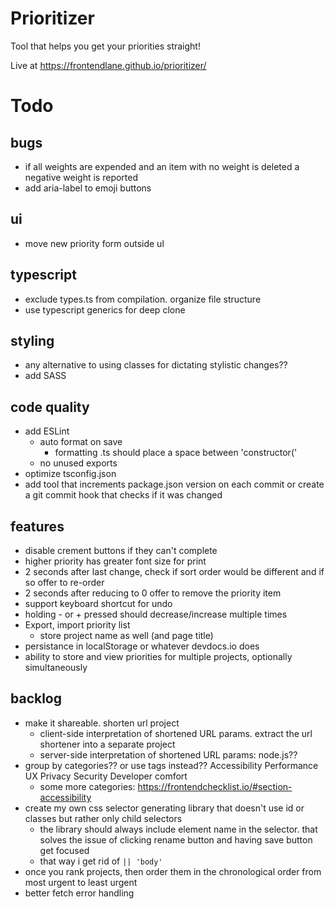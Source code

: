 # Prioritizer
Tool that helps you get your priorities straight!

Live at https://frontendlane.github.io/prioritizer/

# Todo
## bugs
- if all weights are expended and an item with no weight is deleted a negative weight is reported
- add aria-label to emoji buttons

## ui
- move new priority form outside ul

## typescript
- exclude types.ts from compilation. organize file structure
- use typescript generics for deep clone

## styling
- any alternative to using classes for dictating stylistic changes??
- add SASS

## code quality
- add ESLint
    - auto format on save
        - formatting .ts should place a space between 'constructor('
    - no unused exports
- optimize tsconfig.json
- add tool that increments package.json version on each commit or create a git commit hook that checks if it was changed

## features
- disable crement buttons if they can't complete
- higher priority has greater font size for print
- 2 seconds after last change, check if sort order would be different and if so offer to re-order
- 2 seconds after reducing to 0 offer to remove the priority item
- support keyboard shortcut for undo
- holding - or + pressed should decrease/increase multiple times
- Export, import priority list
    - store project name as well (and page title)
- persistance in localStorage or whatever devdocs.io does
- ability to store and view priorities for multiple projects, optionally simultaneously

## backlog
- make it shareable. shorten url project
    - client-side interpretation of shortened URL params. extract the url shortener into a separate project
    - server-side interpretation of shortened URL params: node.js??
- group by categories??  or use tags instead??
    Accessibility
    Performance
    UX
    Privacy
    Security
    Developer comfort
    - some more categories: https://frontendchecklist.io/#section-accessibility
- create my own css selector generating library that doesn't use id or classes but rather only child selectors
    - the library should always include element name in the selector. that solves the issue of clicking rename button and having save button get focused
    - that way i get rid of `|| 'body'`
- once you rank projects, then order them in the chronological order from most urgent to least urgent
- better fetch error handling